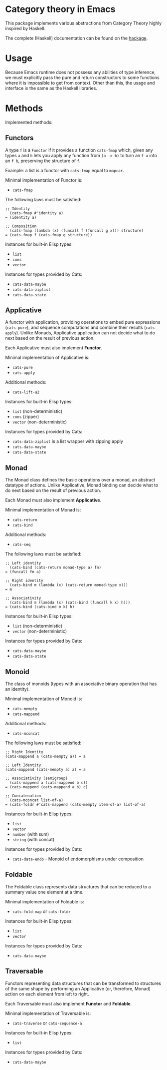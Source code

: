 # Category theory in Emacs

This package implements various abstractions from Category Theory
highly inspired by Haskell.

The complete (Haskell) documentation can be found on the
[hackage](https://hackage.haskell.org/package/base-4.18.0.0).

# Usage

Because Emacs runtime does not possess any abilities of type
inference, we must explicitly pass the pure and return constructors to
some functions where it is impossible to get from context.  Other than
this, the usage and interface is the same as the Haskell libraries.

# Methods

Implemented methods:

## Functors

A type `f` is a `Functor` if it provides a function `cats-fmap` which,
given any types `a` and `b` lets you apply any function from `(a ->
b)` to turn an `f a` into an `f b`, preserving the structure of
`f`.

Example: a list is a functor with `cats-fmap` equal to `mapcar`.

Minimal implementation of Functor is:

- `cats-fmap`

The following laws must be satisfied:

``` emacs-lisp
;; Identity
  (cats-fmap #'identity a)
= (identity a)

;; Composition
  (cats-fmap (lambda (x) (funcall f (funcall g x))) structure)
= (cats-fmap f (cats-fmap g structure))
```

Instances for built-in Elisp types:

- `list`
- `cons`
- `vector`

Instances for types provided by Cats:

- `cats-data-maybe`
- `cats-data-ziplist`
- `cats-data-state`

## Applicative

A functor with application, providing operations to embed pure
expressions (`cats-pure`), and sequence computations and combine their
results (`cats-apply`).  Unlike Monads, Applicative application can
not decide what to do next based on the result of previous action.

Each Applicative must also implement **Functor**.

Minimal implementation of Applicative is:

- `cats-pure`
- `cats-apply`

Additional methods:

- `cats-lift-a2`

Instances for built-in Elisp types:

- `list` (non-deterministic)
- `cons` (zipper)
- `vector` (non-deterministic)

Instances for types provided by Cats:

- `cats-data-ziplist` is a list wrapper with zipping apply
- `cats-data-maybe`
- `cats-data-state`

## Monad

The Monad class defines the basic operations over a monad, an abstract
datatype of actions.  Unlike Applicative, Monad binding can decide
what to do next based on the result of previous action.

Each Monad must also implement **Applicative**.

Minimal implementation of Monad is:

- `cats-return`
- `cats-bind`

Additional methods:

- `cats-seq`

The following laws must be satisfied:

``` emacs-lisp
;; Left identity
  (cats-bind (cats-return monad-type a) fn)
= (funcall fn a)

;; Right identity
  (cats-bind m (lambda (x) (cats-return monad-type x)))
= m

;; Associativity
  (cats-bind m (lambda (x) (cats-bind (funcall k x) h)))
= (cats-bind (cats-bind m k) h)
```

Instances for built-in Elisp types:

- `list` (non-deterministic)
- `vector` (non-deterministic)

Instances for types provided by Cats:

- `cats-data-maybe`
- `cats-data-state`

## Monoid

The class of monoids (types with an associative binary operation that
has an identity).

Minimal implementation of Monoid is:

- `cats-mempty`
- `cats-mappend`

Additional methods:

- `cats-mconcat`

The following laws must be satisfied:

``` emacs-lisp
;; Right Identity
(cats-mappend a (cats-mempty a)) = a

;; Left Identity
(cats-mappend (cats-mempty a) a) = a

;; Associativity (semigroup)
  (cats-mappend a (cats-mappend b c))
= (cats-mappend (cats-mappend a b) c)

;; Concatenation
  (cats-mconcat list-of-a)
= (cats-foldr #'cats-mappend (cats-mempty item-of-a) list-of-a)
```

Instances for built-in Elisp types:

- `list`
- `vector`
- `number` (with sum)
- `string` (with concat)

Instances for types provided by Cats:

- `cats-data-endo` - Monoid of endomorphisms under composition

## Foldable

The Foldable class represents data structures that can be reduced to a
summary value one element at a time.

Minimal implementation of Foldable is:

- `cats-fold-map` or `cats-foldr`

Instances for built-in Elisp types:

- `list`
- `vector`

Instances for types provided by Cats:

- `cats-data-maybe`

## Traversable

Functors representing data structures that can be transformed to
structures of the same shape by performing an Applicative (or,
therefore, Monad) action on each element from left to right.

Each Traversable must also implement **Functor** and **Foldable**.

Minimal implementation of Traversable is:

- `cats-traverse` or `cats-sequence-a`

Instances for built-in Elisp types:

- `list`

Instances for types provided by Cats:

- `cats-data-maybe`

